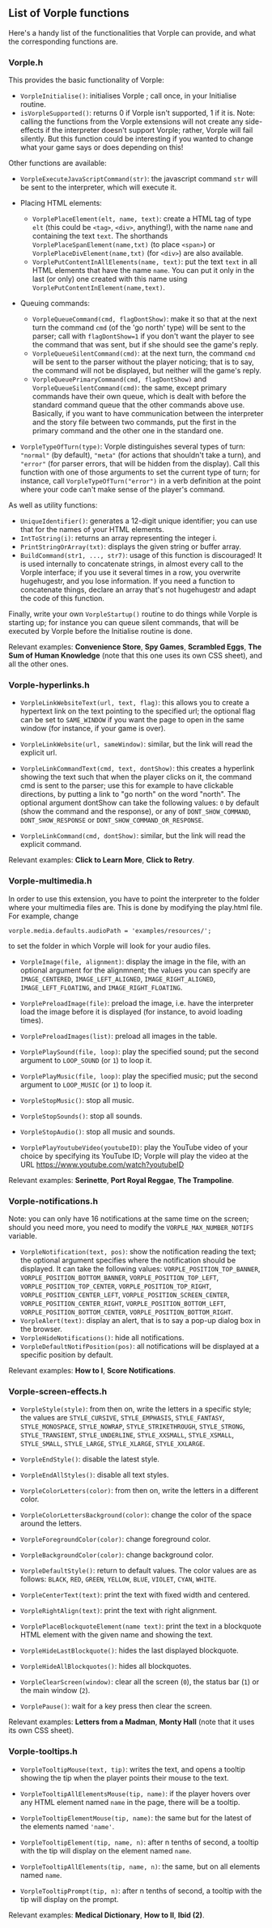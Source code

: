 
## List of Vorple functions

Here's a handy list of the functionalities that Vorple can provide,
and what the corresponding functions are.

### Vorple.h

This provides the basic functionality of Vorple:

* `VorpleInitialise()`: initialises Vorple ; call once, in your Initialise routine.
* `isVorpleSupported()`: returns 0 if Vorple isn't supported, 1 if it is.
Note: calling the functions from the Vorple extensions will not create any side-effects
if the interpreter doesn't support Vorple; rather, Vorple will fail silently. But this
function could be interesting if you wanted to change what your game says or does depending
on this!

Other functions are available:

* `VorpleExecuteJavaScriptCommand(str)`: the javascript command `str` will be sent to the interpreter,
which will execute it.
* Placing HTML elements:
  * `VorplePlaceElement(elt, name, text)`: create a HTML tag of type `elt` (this could be `<tag>`,
`<div>`, anything!), with the name `name` and containing the text `text`. The shorthands
`VorplePlaceSpanElement(name,txt)` (to place `<span>`) or `VorplePlaceDivElement(name,txt)` (for `<div>`)
are also available.
  * `VorplePutContentInAllElements(name, text)`: put the text `text` in all HTML elements that have
the name `name`. You can put it only in the last (or only) one created with this name using
`VorplePutContentInElement(name,text)`.

* Queuing commands:
  * `VorpleQueueCommand(cmd, flagDontShow)`: make it so that at the next turn the command `cmd`
(of the 'go north' type) will be sent to the parser; call with `flagDontShow=1` if you don't want the
player to see the command that was sent, but if she should see the game's reply.
  * `VorpleQueueSilentCommand(cmd)`: at the next turn, the command `cmd` will be sent to the parser
without the player noticing; that is to say, the command will not be displayed, but neither
will the game's reply.
  * `VorpleQueuePrimaryCommand(cmd, flagDontShow)` and `VorpleQueueSilentCommand(cmd)`: the same, except
primary commands have their own queue, which is dealt with before the standard command queue that
the other commands above use. Basically, if you want to have communication between the interpreter
and the story file between two commands, put the first in the primary command and the other one in
the standard one.

* `VorpleTypeOfTurn(type)`: Vorple distinguishes several types of turn: `"normal"` (by default), `"meta"`
(for actions that shouldn't take a turn), and `"error"` (for parser errors, that will be hidden
from the display). Call this function with one of those arguments to set the current type of turn;
for instance, call `VorpleTypeOfTurn("error")` in a verb definition at the point where your code
can't make sense of the player's command.

As well as utility functions:

* `UniqueIdentifier()`: generates a 12-digit unique identifier; you can use that for the names of your
HTML elements.
* `IntToString(i)`: returns an array representing the integer i.
* `PrintStringOrArray(txt)`: displays the given string or buffer array.
* `BuildCommand(str1, ..., str7)`: usage of this function is discouraged! It is used internally to
concatenate strings, in almost every call to the Vorple interface; if you use it several times in a
row, you overwrite hugehugestr, and you lose information. If you need a function to concatenate things,
declare an array that's not hugehugestr and adapt the code of this function.

Finally, write your own `VorpleStartup()` routine to do things while Vorple is starting up; for instance
you can queue silent commands, that will be executed by Vorple before the Initialise routine is done.

Relevant examples: **Convenience Store**, **Spy Games**, **Scrambled Eggs**, **The Sum of Human Knowledge** (note that
this one uses its own CSS sheet), and all the other ones.

### Vorple-hyperlinks.h

* `VorpleLinkWebsiteText(url, text, flag)`: this allows you to create a hypertext link on the
text pointing to the specified url; the optional flag can be set to `SAME_WINDOW` if you want the page
to open in the same window (for instance, if your game is over).
* `VorpleLinkWebsite(url, sameWindow)`: similar, but the link will read the explicit url.

* `VorpleLinkCommandText(cmd, text, dontShow)`: this creates a hyperlink showing the text such that
when the player clicks on it, the command cmd is sent to the parser; use this for example to have
clickable directions, by putting a link to "go north" on the word "north". The optional argument
dontShow can take the following values: `0` by default (show the command and the response), or any
of `DONT_SHOW_COMMAND`, `DONT_SHOW_RESPONSE` or `DONT_SHOW_COMMAND_OR_RESPONSE`.
* `VorpleLinkCommand(cmd, dontShow)`: similar, but the link will read the explicit command.

Relevant examples: **Click to Learn More**, **Click to Retry**.

### Vorple-multimedia.h

In order to use this extension, you have to point the interpreter to the folder where your multimedia
files are. This is done by modifying the play.html file. For example, change

    vorple.media.defaults.audioPath = 'examples/resources/';

to set the folder in which Vorple will look for your audio files.

* `VorpleImage(file, alignment)`: display the image in the file, with an optional argument for the
alignmnent; the values you can specify are `IMAGE_CENTERED`, `IMAGE_LEFT_ALIGNED`, `IMAGE_RIGHT_ALIGNED`,
`IMAGE_LEFT_FLOATING`, and `IMAGE_RIGHT_FLOATING`.
* `VorplePreloadImage(file)`: preload the image, i.e. have the interpreter load the image before it
is displayed (for instance, to avoid loading times).
* `VorplePreloadImages(list)`: preload all images in the table.

* `VorplePlaySound(file, loop)`: play the specified sound; put the second argument to `LOOP_SOUND` (or `1`)
to loop it.
* `VorplePlayMusic(file, loop)`: play the specified music; put the second argument to `LOOP_MUSIC` (or `1`)
to loop it.
* `VorpleStopMusic()`: stop all music.
* `VorpleStopSounds()`: stop all sounds.
* `VorpleStopAudio()`: stop all music and sounds.
* `VorplePlayYoutubeVideo(youtubeID)`: play the YouTube video of your choice by specifying its YouTube ID;
Vorple will play the video at the URL https://www.youtube.com/watch?youtubeID

Relevant examples: **Serinette**, **Port Royal Reggae**, **The Trampoline**.

### Vorple-notifications.h

Note: you can only have 16 notifications at the same time on the screen; should you need more, you need
to modify the `VORPLE_MAX_NUMBER_NOTIFS` variable.

* `VorpleNotification(text, pos)`: show the notification reading the text; the optional argument specifies
where the notification should be displayed. It can take the following values: `VORPLE_POSITION_TOP_BANNER`,
`VORPLE_POSITION_BOTTOM_BANNER`, `VORPLE_POSITION_TOP_LEFT`, `VORPLE_POSITION_TOP_CENTER`,
`VORPLE_POSITION_TOP_RIGHT`, `VORPLE_POSITION_CENTER_LEFT`, `VORPLE_POSITION_SCREEN_CENTER`,
`VORPLE_POSITION_CENTER_RIGHT`, `VORPLE_POSITION_BOTTOM_LEFT`, `VORPLE_POSITION_BOTTOM_CENTER`,
`VORPLE_POSITION_BOTTOM_RIGHT`.
* `VorpleAlert(text)`: display an alert, that is to say a pop-up dialog box in the browser.
* `VorpleHideNotifications()`: hide all notifications.
* `VorpleDefaultNotifPosition(pos)`: all notifications will be displayed at a specific position by
default.

Relevant examples: **How to I**, **Score Notifications**.

### Vorple-screen-effects.h

* `VorpleStyle(style)`: from then on, write the letters in a specific style; the values are `STYLE_CURSIVE`,
`STYLE_EMPHASIS`, `STYLE_FANTASY`, `STYLE_MONOSPACE`, `STYLE_NOWRAP`, `STYLE_STRIKETHROUGH`, `STYLE_STRONG`,
`STYLE_TRANSIENT`, `STYLE_UNDERLINE`, `STYLE_XXSMALL`, `STYLE_XSMALL`, `STYLE_SMALL`, `STYLE_LARGE`, `STYLE_XLARGE`,
`STYLE_XXLARGE`.
* `VorpleEndStyle()`: disable the latest style.
* `VorpleEndAllStyles()`: disable all text styles.

* `VorpleColorLetters(color)`: from then on, write the letters in a different color.
* `VorpleColorLettersBackground(color)`: change the color of the space around the letters.
* `VorpleForegroundColor(color)`: change foreground color.
* `VorpleBackgroundColor(color)`: change background color.
* `VorpleDefaultStyle()`: return to default values.
The color values are as follows: `BLACK`, `RED`, `GREEN`, `YELLOW`, `BLUE`, `VIOLET`, `CYAN`, `WHITE`.

* `VorpleCenterText(text)`: print the text with fixed width and centered.
* `VorpleRightAlign(text)`: print the text with right alignment.
* `VorplePlaceBlockquoteElement(name text)`: print the text in a blockquote HTML element with the given
name and showing the text.
* `VorpleHideLastBlockquote()`: hides the last displayed blockquote.
* `VorpleHideAllBlockquotes()`: hides all blockquotes.

* `VorpleClearScreen(window)`: clear all the screen (`0`), the status bar (`1`) or the main window (`2`).
* `VorplePause()`: wait for a key press then clear the screen.

Relevant examples: **Letters from a Madman**, **Monty Hall** (note that it uses its own CSS sheet).

### Vorple-tooltips.h

* `VorpleTooltipMouse(text, tip)`: writes the text, and opens a tooltip showing the tip when the player
points their mouse to the text.
* `VorpleTooltipAllElementsMouse(tip, name)`: if the player hovers over any HTML element named `name`
in the page, there will be a tooltip.
* `VorpleTooltipElementMouse(tip, name)`: the same but for the latest of the elements named `'name'`.

* `VorpleTooltipElement(tip, name, n)`: after n tenths of second, a tooltip with the tip will display on
the element named `name`.
* `VorpleTooltipAllElements(tip, name, n)`: the same, but on all elements named `name`.
* `VorpleTooltipPrompt(tip, n)`: after n tenths of second, a tooltip with the tip will display on the
prompt.

Relevant examples: **Medical Dictionary**, **How to II**, **Ibid (2)**.